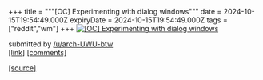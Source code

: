 +++
title = """[OC] Experimenting with dialog windows"""
date = 2024-10-15T19:54:49.000Z
expiryDate = 2024-10-15T19:54:49.000Z
tags = ["reddit","wm"]
+++
[![[OC] Experimenting with dialog windows](https://preview.redd.it/pzuoqn3c6zud1.png?width=640&crop=smart&auto=webp&s=47f308f119a818f29b713d0baab5a711028e4bae "[OC] Experimenting with dialog windows")](https://www.reddit.com/r/unixporn/comments/1g4gr1e/oc_experimenting_with_dialog_windows/)

submitted by [/u/arch-UWU-btw](https://www.reddit.com/user/arch-UWU-btw)  
[\[link\]](https://i.redd.it/pzuoqn3c6zud1.png) [\[comments\]](https://www.reddit.com/r/unixporn/comments/1g4gr1e/oc_experimenting_with_dialog_windows/)

[[source]](https://www.reddit.com/r/unixporn/comments/1g4gr1e/oc_experimenting_with_dialog_windows/)

